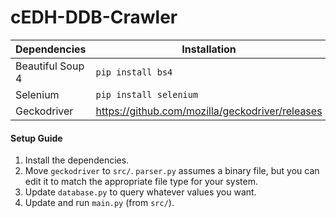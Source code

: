 # cEDH-DDB-Crawler

| Dependencies | Installation |
---|---
| Beautiful Soup 4 | ``` pip install bs4 ``` |
| Selenium | ``` pip install selenium ``` |
| Geckodriver | https://github.com/mozilla/geckodriver/releases |

#### Setup Guide

1. Install the dependencies.
2. Move `geckodriver` to `src/`. `parser.py` assumes a binary file, but you can edit it to match the appropriate file type for your system.
3. Update `database.py` to query whatever values you want.
4. Update and run `main.py` (from `src/`).
